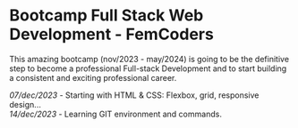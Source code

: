 ﻿# Bootcamp Full Stack Web Development - FemCoders

This amazing bootcamp (nov/2023 - may/2024) is going to be the definitive step to become a professional Full-stack Development and to start building a consistent and exciting professional career.

*07/dec/2023* - Starting with HTML & CSS: Flexbox, grid, responsive design...  
*14/dec/2023* - Learning GIT environment and commands.
